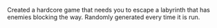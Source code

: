 Created a hardcore game that needs you to escape a labyrinth that has enemies blocking the way. Randomly generated every time it is run. 
